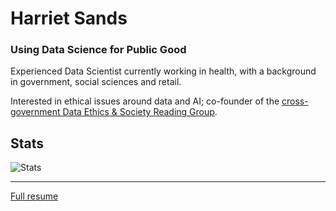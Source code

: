 # Harriet Sands

### Using Data Science for Public Good

Experienced Data Scientist currently working in health, with a background in government, social sciences and retail.

Interested in ethical issues around data and AI; co-founder of the [cross-government Data Ethics & Society Reading Group](https://data-ethics-and-society.github.io/data-ethics-and-society-reading-group/).

## Stats

![Stats](https://github-readme-stats.vercel.app/api?username=harrietrs&theme=tokyonight)

<!--
[![Top Langs](https://github-readme-stats.vercel.app/api/top-langs/?username=harrietrs)](https://github.com/harrietrs/github-readme-stats)
-->

---

[Full resume](https://harrietrs.github.io/)

<!--
**harrietrs/harrietrs** is a ✨ _special_ ✨ repository because its `README.md` (this file) appears on your GitHub profile.

Here are some ideas to get you started:

- 🔭 I’m currently working on ...
- 🌱 I’m currently learning ...
- 👯 I’m looking to collaborate on ...
- 🤔 I’m looking for help with ...
- 💬 Ask me about ...
- 📫 How to reach me: ...
- 😄 Pronouns: ...
- ⚡ Fun fact: ...
-->
